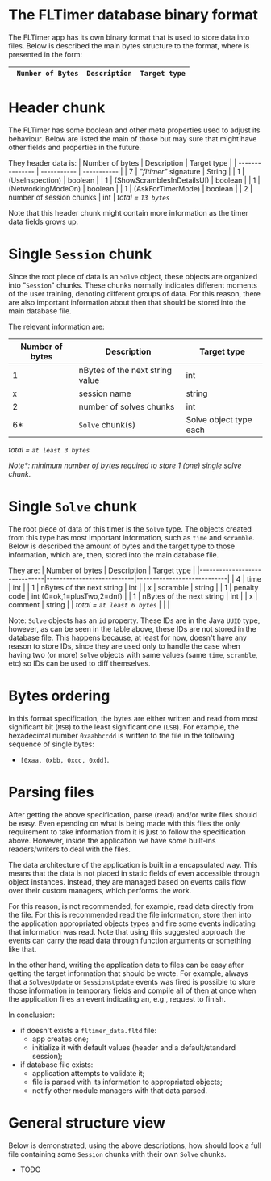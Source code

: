 # The FLTimer database binary format

The FLTimer app has its own binary format that is used to store data into files. Below is described
the main bytes structure to the format, where is presented in the form:

| ` Number of Bytes` | `Description` | `Target type` |
|--------------------|---------------|---------------|

# Header chunk

The FLTimer has some boolean and other meta properties used to adjust its behaviour. Below are
listed the main of those but may sure that might have other fields and properties in the future.

They header data is:
| Number of bytes | Description  | Target type |
| --------------- | -----------  | ----------- |
| 7 | _"fltimer"_ signature      | String      |
| 1 | (UseInspection)            | boolean     |
| 1 | (ShowScramblesInDetailsUI) | boolean     |
| 1 | (NetworkingModeOn)         | boolean     |
| 1 | (AskForTimerMode)          | boolean     |
| 2 | number of session chunks   |   int       |
*total = `13 bytes`*

Note that this header chunk might contain more information as the timer data fields grows up.

# Single `Session` chunk

Since the root piece of data is an `Solve` object, these objects are organized into "`Session`"
chunks. These chunks normally indicates different moments of the user training, denoting different
groups of data. For this reason, there are also important information about then that should be
stored into the main database file.

The relevant information are:


| Number of bytes | Description                     | Target type            |
| --------------- | ------------------------------- | ---------------------- |
| 1               | nBytes of the next string value | int                    |
| x               | session name                    | string                 |
| 2               | number of solves chunks         | int                    |
| 6*              | `Solve` chunk(s)                | Solve object type each |
*total = `at least 3 bytes`*

_Note*: minimum number of bytes required to store 1 (one) single solve chunk._

# Single `Solve` chunk

The root piece of data of this timer is the `Solve` type. The objects created from this type has
most important information, such as `time` and `scramble`. Below is described the amount of bytes
and the target type to those information, which are, then, stored into the main database file.

They are:
| Number of bytes              | Description               | Target type                |
|------------------------------|---------------------------|----------------------------|
| 4                            | time                      | int                        |
| 1                            | nBytes of the next string | int                        |
| x                            | scramble                  | string                     |
| 1                            | penalty code              | int (0=ok,1=plusTwo,2=dnf) |
| 1                            | nBytes of the next string | int                        |
| x                            | comment                   | string                     |
| *total = `at least 6 bytes`* |                           |                            |

Note: `Solve` objects has an `id` property. These IDs are in the Java `UUID` type, however,
as can be seen in the table above, these IDs are not stored in the database file. This happens
because, at least for now, doesn't have any reason to store IDs, since they are used only to
handle the case when having two (or more) `Solve` objects with same values (same `time`,
`scramble`, etc) so IDs can be used to diff themselves.

# Bytes ordering

In this format specification, the bytes are either written and read from most significant bit (`MSB`)
to the least significant one (`LSB`). For example, the hexadecimal number `0xaabbccdd` is written to
the file in the following sequence of single bytes:

- `[0xaa, 0xbb, 0xcc, 0xdd]`.

# Parsing files
After getting the above specification, parse (read) and/or write files should be easy. Even epending on what
is being made with this files the only requirement to take information from it is just to follow the
specification above. However, inside the application we have some built-ins readers/writers to deal with
the files.

The data architecture of the application is built in a encapsulated way. This means that the data is not
placed in static fields of even accessible through object instances. Instead, they are managed based
on events calls flow over their custom managers, which performs the work.

For this reason, is not recommended, for example, read data directly from the file. For this is recommended
read the file information, store then into the application appropriated objects types and fire some events
indicating that information was read. Note that using this suggested approach the events can carry the
read data through function arguments or something like that.

In the other hand, writing the application data to files can be easy after getting the target information
that should be wrote. For example, always that a `SolvesUpdate` or `SessionsUpdate` events was fired
is possible to store those information in temporary fields and compile all of then at once when the
application fires an event indicating an, e.g., request to finish.

In conclusion:
- if doesn't exists a `fltimer_data.fltd` file:
  - app creates one;
  - initialize it with default values (header and a default/standard session);
- if database file exists:
  - application attempts to validate it;
  - file is parsed with its information to appropriated objects;
  - notify other module managers with that data parsed.

# General structure view

Below is demonstrated, using the above descriptions, how should look a full file containing some
`Session` chunks with their own `Solve` chunks.

- TODO